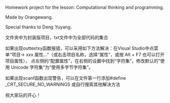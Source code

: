 Homework project for the lesson: Computational thinking and programming. 

Made by Orangewang. 

Special thanks to Deng Yuyang.

文件夹中为封装版项目，txt文件中为全部代码的集合

如果出现outtextxy函数报错，可以采用如下方法解决：在Visual Studio中点菜单“项目-> xxx 属性...”（或右击项目名称，选择“属性”，或按 Alt + F7 也可以打开项目属性），
点左侧的“配置属性”，在右侧的设置中找到“字符集”，修改默认的“使用 Unicode 字符集”为“使用多字节字符集”。

如果出现scanf函数出现警告，可以在文件第一行添加#define _CRT_SECURE_NO_WARNINGS
或自行搜索其他解决方法

祝大家玩的开心！
